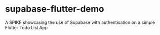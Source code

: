 # supabase-flutter-demo
A SPIKE showcasing the use of Supabase with authentication on a simple Flutter Todo List App
